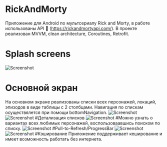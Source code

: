 # RickAndMorty
Приложение для Android по мультсериалу Rick and Morty, в работе использованы API 🔗 (https://rickandmortyapi.com/). В проекте реализован MVVM, clean architecture, Coroutines, Retrofit.
# Splash screens
![Screenshot](Screen/01.png)
# Основной экран
На основном экране реализованы списки всех персонажей, локаций, эпизодов в виде таблицы с 2 столбцами. Навигация по спискам осуществялется при помощи bottomNavigation.
![Screenshot](Screen/Screenshot_20220707_143312.png) ![Screenshot](Screen/Screenshot_20220707_143347.png)
#Детализация списков
![Screenshot](Screen/Screenshot_20220707_143215.png)
#Можно узнать о вариантах всех любимых персонажей, воспользоваавшись поиском по списку.
![Screenshot](Screen/Screenshot_20220707_143212.png)
#Pull-to-Refresh/ProgressBar
![Screenshot](Screen/pull.png) ![Screenshot](Screen/Screenshot_20220707_143454.png)
#Кэширование
Приложение поддерживает кеширование и имеет возможность работать без интернета.
